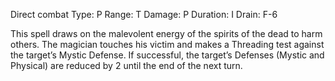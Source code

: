 Direct combat
Type: P
Range: T
Damage: P
Duration: I
Drain: F-6

This spell draws on the malevolent energy of the spirits of the dead to harm others. The magician touches his victim and makes a Threading test against the target’s Mystic Defense. If successful, the target’s Defenses (Mystic and Physical) are reduced by 2 until the end of the next turn.